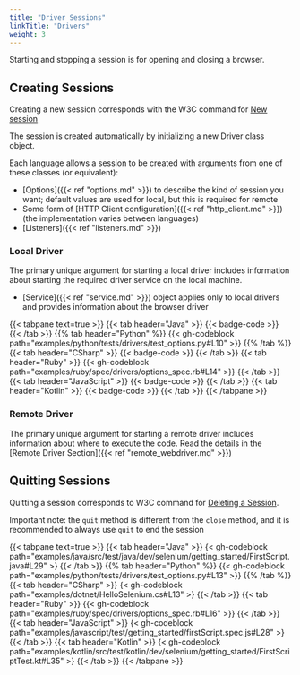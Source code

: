 ```yaml
---
title: "Driver Sessions"
linkTitle: "Drivers"
weight: 3
---
```


Starting and stopping a session is for opening and closing a browser.

## Creating Sessions

Creating a new session corresponds with the W3C command for [New session](https://w3c.github.io/webdriver/#new-session)

The session is created automatically by initializing a new Driver class object.

Each language allows a session to be created with arguments from one of these classes (or equivalent):

* [Options]({{< ref "options.md" >}}) to describe the kind of session you want; default values are used for local, but this is required for remote
* Some form of [HTTP Client configuration]({{< ref "http_client.md" >}}) (the implementation varies between languages)
* [Listeners]({{< ref "listeners.md" >}})

### Local Driver

The primary unique argument for starting a local driver includes information about starting the required driver service
on the local machine.

* [Service]({{< ref "service.md" >}}) object applies only to local drivers and provides information about the browser driver

{{< tabpane text=true >}}
{{< tab header="Java" >}}
{{< badge-code >}}
{{< /tab >}}
{{% tab header="Python" %}}
{{< gh-codeblock path="examples/python/tests/drivers/test_options.py#L10" >}}
{{% /tab %}}
{{< tab header="CSharp" >}}
{{< badge-code >}}
{{< /tab >}}
{{< tab header="Ruby" >}}
{{< gh-codeblock path="examples/ruby/spec/drivers/options_spec.rb#L14" >}}
{{< /tab >}}
{{< tab header="JavaScript" >}}
{{< badge-code >}}
{{< /tab >}}
{{< tab header="Kotlin" >}}
{{< badge-code >}}
{{< /tab >}}
{{< /tabpane >}}

### Remote Driver

The primary unique argument for starting a remote driver includes information about where to execute the code.
Read the details in the [Remote Driver Section]({{< ref "remote_webdriver.md" >}})


## Quitting Sessions

Quitting a session corresponds to W3C command for [Deleting a Session](https://w3c.github.io/webdriver/#delete-session).

Important note: the `quit` method is different from the `close` method, 
and it is recommended to always use `quit` to end the session

{{< tabpane text=true >}}
{{< tab header="Java" >}}
{< gh-codeblock path="examples/java/src/test/java/dev/selenium/getting_started/FirstScript.java#L29" >}
{{< /tab >}}
{{% tab header="Python" %}}
{{< gh-codeblock path="examples/python/tests/drivers/test_options.py#L13" >}}
{{% /tab %}}
{{< tab header="CSharp" >}}
{< gh-codeblock path="examples/dotnet/HelloSelenium.cs#L13" >}
{{< /tab >}}
{{< tab header="Ruby" >}}
{{< gh-codeblock path="examples/ruby/spec/drivers/options_spec.rb#L16" >}}
{{< /tab >}}
{{< tab header="JavaScript" >}}
{< gh-codeblock path="examples/javascript/test/getting_started/firstScript.spec.js#L28" >}
{{< /tab >}}
{{< tab header="Kotlin" >}}
{< gh-codeblock path="examples/kotlin/src/test/kotlin/dev/selenium/getting_started/FirstScriptTest.kt#L35" >}
{{< /tab >}}
{{< /tabpane >}}
